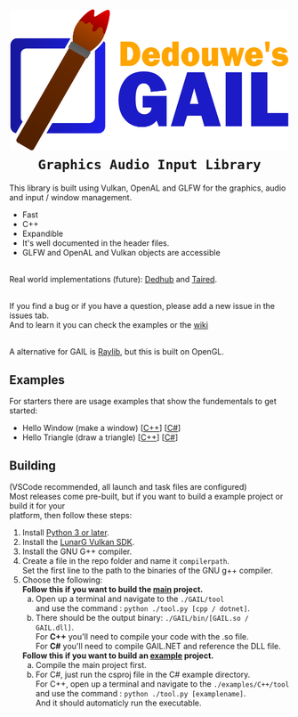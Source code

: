 <h1 align="center"><img src="https://raw.githubusercontent.com/dedouwe26/GAIL/main/Logo.svg" alt="logo" width="500", href="https://github.com/dedouwe26/GAIL"/> <br/>
<code>Graphics Audio Input Library</code> <br/></h1>
This library is built using Vulkan, OpenAL and GLFW for the graphics, audio and input / window management.<br/>
<ul>
<li>Fast</li>
<li>C++</li>
<li>Expandible</li>
<li>It's well documented in the header files.</li>
<li>GLFW and OpenAL and Vulkan objects are accessible</li>
</ul>
<br/>
Real world implementations (future): <a href="https://github.com/dedouwe26/Dedhub">Dedhub</a> and <a href="https://github.com/dedouwe26/Taired">Taired</a>. <br/><br/>

If you find a bug or if you have a question, please add a new issue in the issues tab.<br/>
And to learn it you can check the examples or the <a href="https://github.com/dedouwe26/GAIL/wiki">wiki</a>

<br/> A alternative for GAIL is <a href="https://www.raylib.com/index.html">Raylib</a>, but this is built on OpenGL.
<h2>Examples</h2>
For starters there are usage examples that show the fundementals to get started:
<ul>
<li>Hello Window (make a window) [<a href="https://github.com/dedouwe26/GAIL/tree/main/examples/C%2B%2B/HelloWindow">C++</a>] [<a href="https://github.com/dedouwe26/GAIL/tree/main/examples/C%23/HelloWindow">C#</a>]</li>
<li>Hello Triangle (draw a triangle) [<a href="https://github.com/dedouwe26/GAIL/tree/main/examples/C%2B%2B/HelloTriangle">C++</a>] [<a href="https://github.com/dedouwe26/GAIL/tree/main/examples/C%23/HelloTriangle">C#</a>]</li>
</ul>
<h2>Building</h2>
(VSCode recommended, all launch and task files are configured) <br/>
Most releases come pre-built, but if you want to build a example project or build it for your<br> platform, then follow these steps:
<ol>
    <li>Install <a href="https://www.python.org/downloads/">Python 3 or later</a>.</li>
    <li>Install the  <a href="https://vulkan.lunarg.com/sdk/home">LunarG Vulkan SDK</a>.</li>
    <li>Install the GNU G++ compiler.</li>
    <li>Create a file in the repo folder and name it <code>compilerpath</code>. <br/>Set the first line to the path to the binaries of the GNU g++ compiler.</li>
    <li>Choose the following: <br/>
        <b>Follow this if you want to build the <u>main</u> project.</b>
            <ol style="list-style-type: lower-alpha;">
                <li>Open up a terminal and navigate to the <code>./GAIL/tool</code><br/>and use the command : <code>python ./tool.py [cpp / dotnet]</code>.</li>
                <li>There should be the output binary: <code>./GAIL/bin/[GAIL.so / GAIL.dll]</code>. <br/> For <b>C++</b> you'll need to compile your code with the .so file. <br/>For <b>C#</b> you'll need to compile GAIL.NET and reference the DLL file.</li>
            </ol>
        <b>Follow this if you want to build an <u>example</u> project.</b>
            <ol style="list-style-type: lower-alpha;">
                <li>Compile the main project first.</li>
                <li>
                For C#, just run the csproj file in the C# example directory.<br/>
                For C++, open up a terminal and navigate to the <code>./examples/C++/tool</code><br/>and use the command : <code>python ./tool.py [examplename]</code>. <br/>And it should automaticly run the executable.</li>
            </ol>
    </li>
</ol>